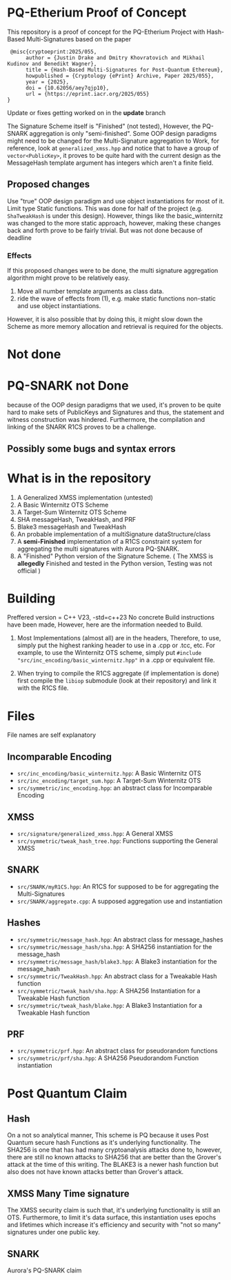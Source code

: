 # PQ-Etherium Proof of Concept 
This repository is a proof of concept for the PQ-Etherium Project with Hash-Based Multi-Signatures based on the paper 
```
 @misc{cryptoeprint:2025/055,
      author = {Justin Drake and Dmitry Khovratovich and Mikhail Kudinov and Benedikt Wagner},
      title = {Hash-Based Multi-Signatures for Post-Quantum Ethereum},
      howpublished = {Cryptology {ePrint} Archive, Paper 2025/055},
      year = {2025},
      doi = {10.62056/aey7qjp10},
      url = {https://eprint.iacr.org/2025/055}
}
```

Update or fixes getting worked on in the **update** branch

The Signature Scheme itself is "Finished" (not tested), However, the PQ-SNARK aggregation is only "semi-finished".
Some OOP design paradigms might need to be changed for the Multi-Signature aggregation to Work, for reference, look at `generalized_xmss.hpp` and notice that to have a group of `vector<PublicKey>`, it proves to be quite hard with the current design as the MessageHash template argument has integers which aren't a finite field. 

## Proposed changes
Use "true" OOP design paradigm and use object instantiations for most of it. Limit type Static functions. This was done for half of the project (e.g. `ShaTweakHash` is under this design). 
However, things like the basic_winternitz was changed to the more static approach, however, making these changes back and forth prove to be fairly trivial. But was not done because of deadline

### Effects
If this proposed changes were to be done, the multi signature aggregation algorithm might prove to be relatively easy. 
1. Move all number template arguments as class data.
2. ride the wave of effects from (1), e.g. make static functions non-static and use object instantiations.

However, it is also possible that by doing this, it might slow down the Scheme as more memory allocation and retrieval is required for the objects. 

# Not done
# PQ-SNARK not Done
because of the OOP design paradigms that we used, it's proven to be quite hard to make sets of PublicKeys and Signatures and thus, the statement and witness construction was hindered.
Furthermore, the compilation and linking of the SNARK R1CS proves to be a challenge.

## Possibly some bugs and syntax errors

# What is in the repository 
1. A Generalized XMSS implementation (untested)
2. A Basic Winternitz OTS Scheme
3. A Target-Sum Winternitz OTS Scheme
4. SHA messageHash, TweakHash, and PRF
5. Blake3 messageHash and TweakHash
6. An probable implementation of a multiSignature dataStructure/class
7. A **semi-Finished** implementation of a R1CS constraint system for aggregating the multi signatures with Aurora PQ-SNARK.
8. A "Finished" Python version of the Signature Scheme. ( The XMSS is **allegedly** Finished and tested in the Python version, Testing was not official )

# Building
Preffered version = C++ V23, -std=c++23
No concrete Build instructions have been made, However, here are the information needed to Build. 
1. Most Implementations (almost all) are in the headers, Therefore, to use, simply put the highest ranking header to use in a .cpp or .tcc, etc.
For example, to use the Winternitz OTS scheme, simply put ```#include "src/inc_encoding/basic_winternitz.hpp"``` in a .cpp or equivalent file.

2. When trying to compile the R1CS aggregate (if implementation is done) first compile the ```libiop``` submodule (look at their repository) and link it with the R1CS file.

# Files
File names are self explanatory

## Incomparable Encoding
- `src/inc_encoding/basic_winternitz.hpp`: A Basic Winternitz OTS
- `src/inc_encoding/target_sum.hpp`: A Target-Sum Winternitz OTS
- `src/symmetric/inc_encoding.hpp`: an abstract class for Incomparable Encoding

## XMSS
- `src/signature/generalized_xmss.hpp`: A General XMSS
- `src/symmetric/tweak_hash_tree.hpp`: Functions supporting the General XMSS

## SNARK
- `src/SNARK/myR1CS.hpp`: An R1CS for supposed to be for aggregating the Multi-Signatures
- `src/SNARK/aggregate.cpp`: A supposed aggregation use and instantiation

## Hashes
- `src/symmetric/message_hash.hpp`: An abstract class for message_hashes
- `src/symmetric/message_hash/sha.hpp`: A SHA256 instantiation for the message_hash
- `src/symmetric/message_hash/blake3.hpp`: A Blake3 instantiation for the message_hash
- `src/symmetric/TweakHash.hpp`: An abstract class for a Tweakable Hash function
- `src/symmetric/tweak_hash/sha.hpp`: A SHA256 Instantiation for a Tweakable Hash function
- `src/symmetric/tweak_hash/blake.hpp`: A Blake3 Instantiation for a Tweakable Hash function

## PRF
- `src/symmetric/prf.hpp`: An abstract class for pseudorandom functions
- `src/symmetric/prf/sha.hpp`: A SHA256 Pseudorandom Function instantiation

# Post Quantum Claim 
## Hash
On a not so analytical manner, This scheme is PQ because it uses Post Quantum secure hash Functions as it's underlying functionality. The SHA256 is one that has had many cryptoanalysis attacks done to, however, there are still no known attacks to SHA256 that are better than the Grover's attack at the time of this writing. The BLAKE3 is a newer hash function but also does not have known attacks better than Grover's attack.

## XMSS Many Time signature
The XMSS security claim is such that, it's underlying functionality is still an OTS. Furthermore, to limit it's data surface, this instantiation uses epochs and lifetimes which increase it's efficiency and security with "not so many" signatures under one public key.

## SNARK
Aurora's PQ-SNARK claim
